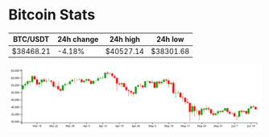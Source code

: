 # Bitcoin Stats

BTC/USDT|24h change|24h high|24h low|
|---|---|---|---|
|$38468.21|-4.18%|$40527.14|$38301.68|

<img src="./chart.svg">
